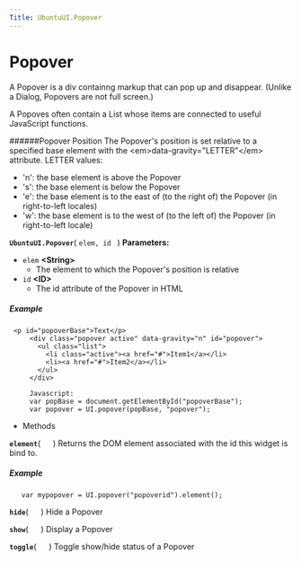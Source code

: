 ```yaml
---
Title: UbuntuUI.Popover
---
```

        
Popover
=======

A Popover is a div containng markup that can pop up and disappear. (Unlike a Dialog, Popovers are not full screen.)

A Popoves often contain a List whose items are connected to useful JavaScript functions.

\#\#\#\#\#\#Popover Position The Popover's position is set relative to a specified base element with the &lt;em&gt;data-gravity="LETTER"&lt;/em&gt; attribute. LETTER values:

-   'n': the base element is above the Popover
-   's': the base element is below the Popover
-   'e': the base element is to the east of (to the right of) the Popover (in right-to-left locales)
-   'w': the base element is to the west of (to the left of) the Popover (in right-to-left locale)

<span id="UbuntuUI.Popover"></span>
**`UbuntuUI.Popover`**( `elem, id ` )
**Parameters:**
-   `elem` **&lt;String&gt;**
    -   The element to which the Popover's position is relative
-   `id` **&lt;ID&gt;**
    -   The id attribute of the Popover in HTML

##### Example

``` code
 <p id="popoverBase">Text</p>
     <div class="popover active" data-gravity="n" id="popover">
       <ul class="list">
         <li class="active"><a href="#">Item1</a></li>
         <li><a href="#">Item2</a></li>
       </ul>
     </div>
    
     Javascript:
     var popBase = document.getElementById("popoverBase");
     var popover = UI.popover(popBase, "popover");
```

-   Methods

<span id="element"></span>
**`element`**( `  ` )
Returns the DOM element associated with the id this widget is bind to.

##### Example

``` code
   var mypopover = UI.popover("popoverid").element();
```

<span id="hide"></span>
**`hide`**( `  ` )
Hide a Popover

<span id="show"></span>
**`show`**( `  ` )
Display a Popover

<span id="toggle"></span>
**`toggle`**( `  ` )
Toggle show/hide status of a Popover

